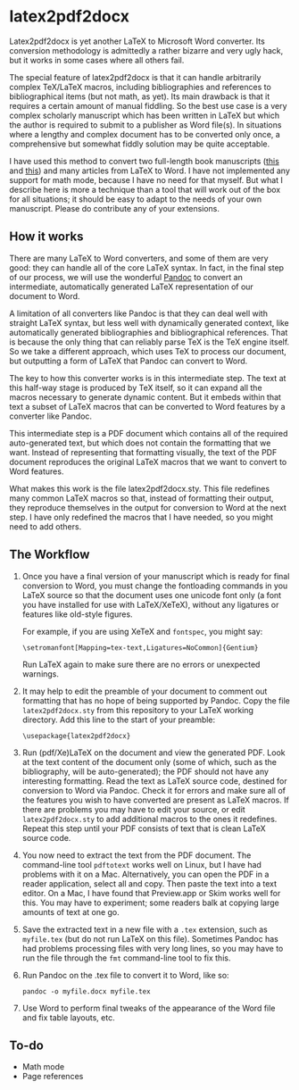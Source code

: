 # latex2pdf2docx

Latex2pdf2docx is yet another LaTeX to Microsoft Word converter.  Its conversion methodology is admittedly a rather bizarre and very ugly hack, but it works in some cases where all others fail.

The special feature of latex2pdf2docx is that it can handle arbitrarily complex TeX/LaTeX macros, including bibliographies and references to bibliographical items (but not math, as yet).  Its main drawback is that it requires a certain amount of manual fiddling.  So the best use case is a very complex scholarly manuscript which has been written in LaTeX but which the author is required to submit to a publisher as Word file(s).  In situations where a lengthy and complex document has to be converted only once, a comprehensive but somewhat fiddly solution may be quite acceptable.

I have used this method to convert two full-length book manuscripts ([this](https://shop.getty.edu/products/the-museum-of-augustus-the-temple-of-apollo-in-pompeii-the-portico-of-philippus-in-rome-and-latin-poetry-978-1606064214) and [this](https://global.oup.com/academic/product/propertius-greek-myth-and-virgil-9780199541577?cc=gb&lang=en&)) and many articles from LaTeX to Word.  I have not implemented any support for math mode, because I have no need for that myself.  But what I describe here is more a technique than a tool that will work out of the box for all situations; it should be easy to adapt to the needs of your own manuscript.  Please do contribute any of your extensions.

## How it works

There are many LaTeX to Word converters, and some of them are very good: they can handle all of the core LaTeX syntax.  In fact, in the final step of our process, we will use the wonderful [Pandoc](https://pandoc.org) to convert an intermediate, automatically generated LaTeX representation of our document to Word.

A limitation of all converters like Pandoc is that they can deal well with straight LaTeX syntax, but less well with dynamically generated context, like automatically generated bibliographies and bibliographical references.  That is because the only thing that can reliably parse TeX is the TeX engine itself.  So we take a different approach, which uses TeX to process our document, but outputting a form of LaTeX that Pandoc can convert to Word.

The key to how this converter works is in this intermediate step.  The text at this half-way stage is produced by TeX itself, so it can expand all the macros necessary to generate dynamic content.  But it embeds within that text a subset of LaTeX macros that can be converted to Word features by a converter like Pandoc.  

This intermediate step is a PDF document which contains all of the required auto-generated text, but which does not contain the formatting that we want.  Instead of representing that formatting visually, the text of the PDF document reproduces the original LaTeX macros that we want to convert to Word features.

What makes this work is the file latex2pdf2docx.sty.  This file redefines many common LaTeX macros so that, instead of formatting their output, they reproduce themselves in the output for conversion to Word at the next step.  I have only redefined the macros that I have needed, so you might need to add others.

## The Workflow

1.  Once you have a final version of your manuscript which is ready for final conversion to Word, you must change the fontloading commands in you LaTeX source so that the document uses one unicode font only (a font you have installed for use with LaTeX/XeTeX), without any ligatures or features like old-style figures.  

    For example, if you are using XeTeX and `fontspec`, you might say:

        \setromanfont[Mapping=tex-text,Ligatures=NoCommon]{Gentium}

     Run LaTeX again to make sure there are no errors or unexpected warnings.

2.  It may help to edit the preamble of your document to comment out formatting that has no hope of being supported by Pandoc. Copy the file `latex2pdf2docx.sty` from this repository to your LaTeX working directory.  Add this line to the start of your preamble:

        \usepackage{latex2pdf2docx}

3.  Run (pdf/Xe)LaTeX on the document and view the generated PDF.  Look at the text content of the document only (some of which, such as the bibliography, will be auto-generated); the PDF should not have any interesting formatting.  Read the text as LaTeX source code, destined for conversion to Word via Pandoc.  Check it for errors and make sure all of the features you wish to have converted are present as LaTeX macros.  If there are problems you may have to edit your source, or edit `latex2pdf2docx.sty` to add additional macros to the ones it redefines.  Repeat this step until your PDF consists of text that is clean LaTeX source code.

4.  You now need to extract the text from the PDF document.  The command-line tool `pdftotext` works well on Linux, but I have had problems with it on a Mac.  Alternatively, you can open the PDF in a reader application, select all and copy.  Then paste the text into a text editor.  On a Mac, I have found that Preview.app or Skim works well for this.  You may have to experiment; some readers balk at copying large amounts of text at one go.

5.  Save the extracted text in a new file with a `.tex` extension, such as `myfile.tex` (but do not run LaTeX on this file).  Sometimes Pandoc has had problems processing files with very long lines, so you may have to run the file through the `fmt` command-line tool to fix this.

6.  Run Pandoc on the .tex file to convert it to Word, like so:

        pandoc -o myfile.docx myfile.tex

7.  Use Word to perform final tweaks of the appearance of the Word file and fix table layouts, etc.

## To-do

* Math mode
* Page references
